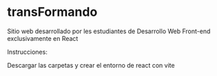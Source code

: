 # transFormando
Sitio web desarrollado por les estudiantes de Desarrollo Web Front-end exclusivamente en React

Instrucciones:

Descargar las carpetas y crear el entorno de react con vite
